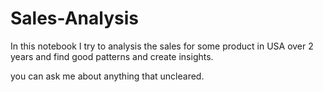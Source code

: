 # Sales-Analysis

In this notebook I try to analysis the sales for some product in USA over 2 years and find good patterns and create insights.

you can ask me about anything that uncleared.
